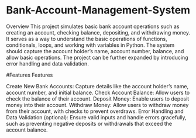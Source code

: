 # Bank-Account-Management-System
Overview
This project simulates basic bank account operations such as creating an account, checking balance, depositing, and withdrawing money. It serves as a way to understand the basic operations of functions, conditionals, loops, and working with variables in Python.
The system should capture the account holder’s name, account number, balance, and allow basic operations. The project can be further expanded by introducing error handling and data validation.



#Features
Features

Create New Bank Accounts:
Capture details like the account holder’s name, account number, and initial balance.
Check Account Balance:
Allow users to check the balance of their account.
Deposit Money:
Enable users to deposit money into their account.
Withdraw Money:
Allow users to withdraw money from their account, with checks to prevent overdraws.
Error Handling and Data Validation (optional):
Ensure valid inputs and handle errors gracefully, such as preventing negative deposits or withdrawals that exceed the account balance.
